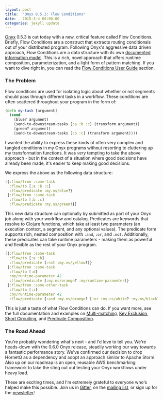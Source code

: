 ```yaml
---
layout: post
title:  "Onyx 0.5.3: Flow Conditions"
date:   2015-3-4 00:00:00
categories: jekyll update
---
```


[Onyx](https://github.com/MichaelDrogalis/onyx) 0.5.3 is out today with a new, critical feature called Flow Conditions. Briefly, Flow Conditions are a construct that extracts routing conditionals out of your distributed program. Following Onyx's aggressive data driven approach, Flow Conditions are a data structure with its own [documented information model](https://github.com/MichaelDrogalis/onyx/blob/0.5.x/doc/user-guide/information-model.md#flow-conditions). This is a rich, novel approach that offers runtime composition, parameterization, and a light form of pattern matching. If you want to dive right in, you can read the [Flow Conditions User Guide](https://github.com/MichaelDrogalis/onyx/blob/0.5.x/doc/user-guide/flow-conditions.md) section.

### The Problem

Flow conditions are used for isolating logic about whether or not segments should pass through different tasks in a workflow. These conditions are often scattered throughout your program in the form of:

```clojure
(defn my-task [argument]
  (cond
    (blue? argument)
    (send-to-downstream-tasks [:a :b :c] (transform argument))
    (green? argument)
    (send-to-downstream-tasks [:b :c] (transform argument))))
 ```
 
I wanted the ability to express these kinds of often very complex and tangled conditions in my Onyx programs without resorting to cluttering up my transformation functions. It was *very* tempting to take the above approach - but in the context of a situation where good decisions have already been made, it's easier to keep making good decisions.

We express the above as the following data structure:

```clojure
[{:flow/from :some-task
  :flow/to [:a :b :c]
  :flow/predicate :my.ns/blue?}
 {:flow/from :some-task
  :flow/to [:b :c]
  :flow/predicate :my.ns/green?}]
```

This new data structure can optionally by submitted as part of your Onyx job along with your workflow and catalog. Predicates are keywords that resolve to Clojure functions, which take at least two parameters (an execution context, a segment, and any optional values). The predicate form supports rich, nested composition with `:and`, `:or`, and `:not`. Additionally, these predicates can take runtime parameters - making them as powerful and flexible as the rest of your Onyx program.

```clojure
[{:flow/from :some-task
  :flow/to [:a :b]
  :flow/predicate [:not :my.ns/yellow?]}
 {:flow/from :some-task
  :flow/to [:d]
  :my/runtime-parameter 42
  :flow/predicate [:my.ns/orange? :my/runtime-parameter]}
 {:flow/from :some-other-task
  :flow/to [:z]
  :my/runtime-parameter 42
  :flow/predicate [:and :my.ns/orange? [:or :my.ns/white? :my.ns/black? [:not :my.ns/red?]]]}]
```

This is just a taste of what Flow Conditions can do. If you want more, see the full documentation and examples on [Multi-matching](https://github.com/MichaelDrogalis/onyx-examples/tree/0.5.x/flow-combine), [Key Exclusion](https://github.com/MichaelDrogalis/onyx-examples/tree/0.5.x/flow-exclude-keys), [Short Circuiting](https://github.com/MichaelDrogalis/onyx-examples/tree/0.5.x/flow-short-circuit), and [Predicate Composition](https://github.com/MichaelDrogalis/onyx-examples/tree/0.5.x/flow-predicate-composition). 

### The Road Ahead

You're probably wondering what's next - and I'd love to tell you. We're heads-down with the 0.6.0 Onyx release, steadily working our way towards a fantastic performance story. We've confirmed our decision to drop HornetQ as a dependency and adopt an approach similar to Apache Storm. Also up on our roadmap is an open, reusable AWS benchmarking framework to take the sting out out testing your Onyx workflows under heavy load.

These are exciting times, and I'm extremely grateful to everyone who's helped make this possible. Join us in [Gitter](https://gitter.im/MichaelDrogalis/onyx), on the [mailing list](https://groups.google.com/forum/#!forum/onyx-user), or sign up for the [newsletter](http://pivotbase.us9.list-manage.com/subscribe?u=2f6846db1c437eae3c6d5af34&id=2ce27a68df)!